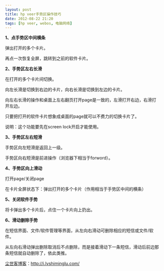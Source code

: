 ```yaml
---
layout: post
title: hp veer手势区操作技巧
date: 2012-08-22 21:20
tags: [hp veer, webos, 电脑网络]
---
```

<strong>1、点手势区中间横条</strong>

弹出打开的多个卡片。

再点一次恢复全屏，跳转到之前的软件卡片。

<strong>2、手势区左右长滑</strong>

在打开的多个卡片间切换。

向左长滑是切换到右边的卡片，向右长滑是切换到左边的卡片。

向左右长滑的操作和桌面上左右翻页打开page是一致的，左滑打开右边，右滑打开左边。

只要把打开的软件卡片想象成桌面的page就可以不费力的切换卡片了。

说明：这个功能要先在screen lock开启才能使用。

<strong>3、手势区左右短滑</strong>

手势区向左短滑是返回上一级。

手势区向右短滑是前进操作（浏览器下相当于forword）。

<strong>4、手势区向上滑动</strong>

打开page/关闭page

在卡片全屏状态下：弹出打开的多个卡片（作用相当于手势区中间的横条）

<strong>5、关闭软件手势</strong>

将卡弹出多个卡片后，点住一个卡片向上扔出。

<strong>6、滑动删除手势</strong>

在短信界面、文件/软件管理等界面，从左向右滑动可删除相应的短信或文件/软件。

从左向右滑动弹出删除取消后不点删除，而是接着滑动下一条短信，滑动后前边那条短信就自动删除了，依此类推。



<a href="http://i.lvshiminglu.com/">尘世客博客</a>：<a href="http://i.lvshiminglu.com/">http://i.lvshiminglu.com/</a>

